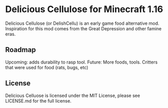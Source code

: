 # Delicious Cellulose for Minecraft 1.16

Delicious Cellulose (or DelishCellu) is an early game food alternative mod. Inspiration for this mod comes from the Great Depression and other famine eras.

## Roadmap

Upcoming: adds durability to rasp tool. Future: More foods, tools. Critters that were used for food (rats, bugs, etc)



## License

Delicious Celluose is licensed under the MIT License, please see LICENSE.md for the full license.
